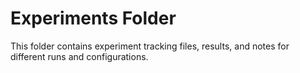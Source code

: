 # Experiments Folder

This folder contains experiment tracking files, results, and notes for different runs and configurations. 